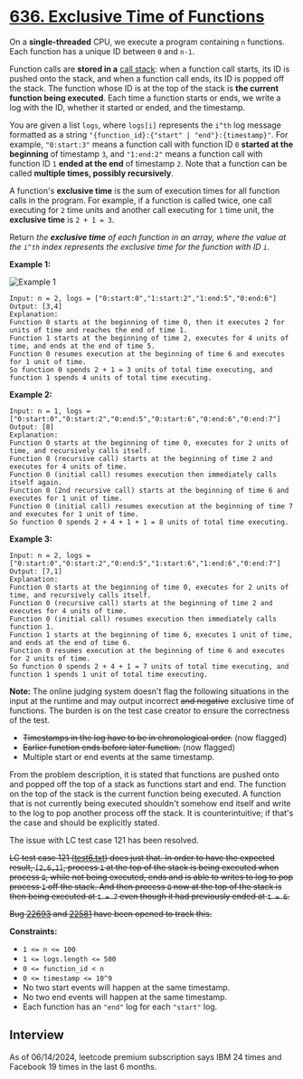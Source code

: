 # [636. Exclusive Time of Functions](https://leetcode.com/problems/exclusive-time-of-functions/)

On a **single-threaded** CPU, we execute a program containing `n` functions. Each function has a unique ID between `0` and `n-1`.

Function calls are **stored in a** [call stack](https://en.wikipedia.org/wiki/Call_stack): when a function call starts, its ID is pushed onto the stack, and when a function call ends, its ID is popped off the stack. The function whose ID is at the top of the stack is **the current function being executed**. Each time a function starts or ends, we write a log with the ID, whether it started or ended, and the timestamp.

You are given a list `logs`, where `logs[i]` represents the `i^th` log message formatted as a string `"{function_id}:{"start" | "end"}:{timestamp}"`. For example, `"0:start:3"` means a function call with function ID `0` **started at the beginning** of timestamp `3`, and `"1:end:2"` means a function call with function ID `1` **ended at the end** of timestamp `2`. Note that a function can be called **multiple times, possibly recursively**.

A function's **exclusive time** is the sum of execution times for all function calls in the program. For example, if a function is called twice, one call executing for `2` time units and another call executing for `1` time unit, the **exclusive time** is `2 + 1 = 3`.

Return _the **exclusive time** of each function in an array, where the value at the `i^th` index represents the exclusive time for the function with ID `i`_.

**Example 1:**

![Example 1](https://assets.leetcode.com/uploads/2019/04/05/diag1b.png)
```
Input: n = 2, logs = ["0:start:0","1:start:2","1:end:5","0:end:6"]
Output: [3,4]
Explanation:
Function 0 starts at the beginning of time 0, then it executes 2 for units of time and reaches the end of time 1.
Function 1 starts at the beginning of time 2, executes for 4 units of time, and ends at the end of time 5.
Function 0 resumes execution at the beginning of time 6 and executes for 1 unit of time.
So function 0 spends 2 + 1 = 3 units of total time executing, and function 1 spends 4 units of total time executing.
```

**Example 2:**
```
Input: n = 1, logs = ["0:start:0","0:start:2","0:end:5","0:start:6","0:end:6","0:end:7"]
Output: [8]
Explanation:
Function 0 starts at the beginning of time 0, executes for 2 units of time, and recursively calls itself.
Function 0 (recursive call) starts at the beginning of time 2 and executes for 4 units of time.
Function 0 (initial call) resumes execution then immediately calls itself again.
Function 0 (2nd recursive call) starts at the beginning of time 6 and executes for 1 unit of time.
Function 0 (initial call) resumes execution at the beginning of time 7 and executes for 1 unit of time.
So function 0 spends 2 + 4 + 1 + 1 = 8 units of total time executing.
```
**Example 3:**
```
Input: n = 2, logs = ["0:start:0","0:start:2","0:end:5","1:start:6","1:end:6","0:end:7"]
Output: [7,1]
Explanation:
Function 0 starts at the beginning of time 0, executes for 2 units of time, and recursively calls itself.
Function 0 (recursive call) starts at the beginning of time 2 and executes for 4 units of time.
Function 0 (initial call) resumes execution then immediately calls function 1.
Function 1 starts at the beginning of time 6, executes 1 unit of time, and ends at the end of time 6.
Function 0 resumes execution at the beginning of time 6 and executes for 2 units of time.
So function 0 spends 2 + 4 + 1 = 7 units of total time executing, and function 1 spends 1 unit of total time executing.
```

**Note:**
The online judging system doesn't flag the following situations in the input at the runtime and may output incorrect ~~and negative~~ exclusive time of functions. The burden is on the test case creator to ensure the correctness of the test.
* ~~Timestamps in the log have to be in chronological order.~~ (now flagged)
* ~~Earlier function ends before later function.~~ (now flagged)
* Multiple start or end events at the same timestamp.

From the problem description, it is stated that functions are pushed onto and popped off the top of a stack as functions start and end. The function on the top of the stack is the current function being executed. A function that is not currently being executed shouldn't somehow end itself and write to the log to pop another process off the stack. It is counterintuitive; if that's the case and should be explicitly stated.

The issue with LC test case 121 has been resolved.

~~LC test case 121 ([test6.txt](https://github.com/tsunghuanghsieh/leetcode/tree/master/problems/exclusive-time-of-functions/tests/test6.txt)) does just that. In order to have the expected result, `[2,6,1]`, process `1` at the top of the stack is being executed when process `0`, while not being executed, ends and is able to writes to log to pop process `1` off the stack. And then process `0` now at the top of the stack is then being executed at `t = 7` even though it had previously ended at `t = 6`.~~

~~Bug [22693](https://github.com/LeetCode-Feedback/LeetCode-Feedback/issues/22693) and [22581](https://github.com/LeetCode-Feedback/LeetCode-Feedback/issues/22581) have been opened to track this.~~

**Constraints:**
* `1 <= n <= 100`
* `1 <= logs.length <= 500`
* `0 <= function_id < n`
* `0 <= timestamp <= 10^9`
* No two start events will happen at the same timestamp.
* No two end events will happen at the same timestamp.
* Each function has an `"end"` log for each `"start"` log.

## Interview
As of 06/14/2024, leetcode premium subscription says IBM 24 times and Facebook 19 times in the last 6 months.
